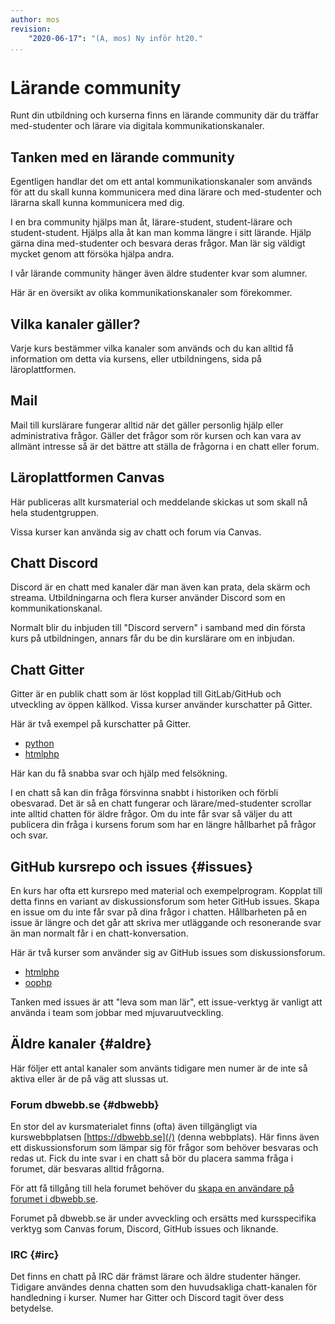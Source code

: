 ```yaml
---
author: mos
revision:
    "2020-06-17": "(A, mos) Ny inför ht20."
...
```

Lärande community
==================================

Runt din utbildning och kurserna finns en lärande community där du träffar med-studenter och lärare via digitala kommunikationskanaler.

<!--more-->


Tanken med en lärande community
----------------------------------

Egentligen handlar det om ett antal kommunikationskanaler som används för att du skall kunna kommunicera med dina lärare och med-studenter och lärarna skall kunna kommunicera med dig.

I en bra community hjälps man åt, lärare-student, student-lärare och student-student. Hjälps alla åt kan man komma längre i sitt lärande. Hjälp gärna dina med-studenter och besvara deras frågor. Man lär sig väldigt mycket genom att försöka hjälpa andra.

I vår lärande community hänger även äldre studenter kvar som alumner.

Här är en översikt av olika kommunikationskanaler som förekommer.



Vilka kanaler gäller?
----------------------------------

Varje kurs bestämmer vilka kanaler som används och du kan alltid få information om detta via kursens, eller utbildningens, sida på läroplattformen.



Mail
----------------------------------

Mail till kurslärare fungerar alltid när det gäller personlig hjälp eller administrativa frågor. Gäller det frågor som rör kursen och kan vara av allmänt intresse så är det bättre att ställa de frågorna i en chatt eller forum.



Läroplattformen Canvas
----------------------------------

Här publiceras allt kursmaterial och meddelande skickas ut som skall nå hela studentgruppen.

Vissa kurser kan använda sig av chatt och forum via Canvas.



Chatt Discord
----------------------------------

Discord är en chatt med kanaler där man även kan prata, dela skärm och streama. Utbildningarna och flera kurser använder Discord som en kommunikationskanal.

Normalt blir du inbjuden till "Discord servern" i samband med din första kurs på utbildningen, annars får du be din kurslärare om en inbjudan.



Chatt Gitter
----------------------------------

Gitter är en publik chatt som är löst kopplad till GitLab/GitHub och utveckling av öppen källkod. Vissa kurser använder kurschatter på Gitter.

Här är två exempel på kurschatter på Gitter.

* [python](https://gitter.im/dbwebb-se/python)
* [htmlphp](https://gitter.im/dbwebb-se/htmlphp)

Här kan du få snabba svar och hjälp med felsökning.

I en chatt så kan din fråga försvinna snabbt i historiken och förbli obesvarad. Det är så en chatt fungerar och lärare/med-studenter scrollar inte alltid chatten för äldre frågor. Om du inte får svar så väljer du att publicera din fråga i kursens forum som har en längre hållbarhet på frågor och svar.



GitHub kursrepo och issues {#issues}
----------------------------------

En kurs har ofta ett kursrepo med material och exempelprogram. Kopplat till detta finns en variant av diskussionsforum som heter GitHub issues. Skapa en issue om du inte får svar på dina frågor i chatten. Hållbarheten på en issue är längre och det går att skriva mer utläggande och resonerande svar än man normalt får i en chatt-konversation.

Här är två kurser som använder sig av GitHub issues som diskussionsforum.

* [htmlphp](https://github.com/dbwebb-se/htmlphp/issues)
* [oophp](https://github.com/dbwebb-se/oophp/issues)

Tanken med issues är att "leva som man lär", ett issue-verktyg är vanligt att använda i team som jobbar med mjuvaruutveckling.



Äldre kanaler {#aldre}
-----------------------------------------------------------

Här följer ett antal kanaler som använts tidigare men numer är de inte så aktiva eller är de på väg att slussas ut.



### Forum dbwebb.se {#dbwebb}

En stor del av kursmaterialet finns (ofta) även tillgängligt via kurswebbplatsen [https://dbwebb.se](/) (denna webbplats). Här finns även ett diskussionsforum som lämpar sig för frågor som behöver besvaras och redas ut. Fick du inte svar i en chatt så bör du placera samma fråga i forumet, där besvaras alltid frågorna.

För att få tillgång till hela forumet behöver du [skapa en användare på forumet i dbwebb.se](https://dbwebb.se/forum/ucp.php?mode=login).

Forumet på dbwebb.se är under avveckling och ersätts med kursspecifika verktyg som Canvas forum, Discord, GitHub issues och liknande.



### IRC {#irc}

Det finns en chatt på IRC där främst lärare och äldre studenter hänger. Tidigare användes denna chatten som den huvudsakliga chatt-kanalen för handledning i kurser. Numer har Gitter och Discord tagit över dess betydelse.
